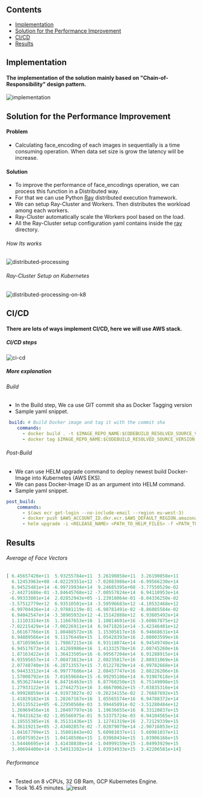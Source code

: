 ## Contents
* [Implementation](#implementation)
* [Solution for the Performance Improvement](#solution-performance-improvement)
* [CI/CD](#ci-cd)
* [Results](#results)

## <a name="implementation"></a>Implementation
#### The implementation of the solution mainly based on "Chain-of-Responsibility" design pattern.
![implementation](images/implementation.png)


## <a name="solution-performance-improvement"></a>Solution for the Performance Improvement
#### Problem
* Calculating face_encoding of each images in sequentially is a time consuming operation. When data set size is grow the latency will be increase.
#### Solution
* To improve the performance of face_encodings operation, we can process this function in a Distributed way.
* For that we can use Python [Ray](https://ray.io) distributed execution framework.
* We can setup Ray-Cluster and Workers. Then distributes the workload among each workers.
* Ray-Cluster automatically scale the Workers pool based on the load.
* All the Ray-Cluster setup configuration yaml contains inside the [ray](ray/cluster-setup.yaml) directory.
###### How Its works
![distributed-processing](images/distributed-processing.png)

###### Ray-Cluster Setup on Kubernetes
![distributed-processing-on-k8](images/distributed-processing-on-k8.png)


## <a name="ci-cd"></a>CI/CD
#### There are lots of ways implement CI/CD, here we will use AWS stack.
##### CI/CD steps
 ![ci-cd](images/ci-cd.png)

##### More explanation
###### Build
* In the Build step, We ca use GIT commit sha as Docker Tagging version
* Sample yaml snippet.
```yaml
 build: # Build Docker image and tag it with the commit sha
    commands:
      - docker build . -t $IMAGE_REPO_NAME:$CODEBUILD_RESOLVED_SOURCE_VERSION -f <PATH_TO_DOCKER_FILE> 
      - docker tag $IMAGE_REPO_NAME:$CODEBUILD_RESOLVED_SOURCE_VERSION $AWS_ACCOUNT_ID.dkr.ecr.$AWS_DEFAULT_REGION.amazonaws.com/$IMAGE_REPO_NAME:$CODEBUILD_RESOLVED_SOURCE_VERSION
```

###### Post-Build
* We can use HELM upgrade command to deploy newest build Docker-Image into Kubernetes (AWS EKS).
* We can pass Docker-Image ID as an argument into HELM command.
* Sample yaml snippet.
```yaml
post_build:
    commands:
      - $(aws ecr get-login --no-include-email --region eu-west-3)
      - docker push $AWS_ACCOUNT_ID.dkr.ecr.$AWS_DEFAULT_REGION.amazonaws.com/$IMAGE_REPO_NAME:$CODEBUILD_RESOLVED_SOURCE_VERSION
      - helm upgrade -i <RELEASE_NAME> <PATH_TO_HELM_FILES> -f <PATH_TO_VALUE_FILES> --set image.tag=$CODEBUILD_RESOLVED_SOURCE_VERSION
```

## <a name="results"></a>Results
###### Average of Face Vectors
```json
[ 6.45657420e+11  5.93255784e+11  3.26190858e+11  3.26190858e+11
  6.12453963e+08 -4.02229351e+12 -7.02083986e+14 -6.99566230e+14
  6.94525481e+14 -6.99719934e+14  9.24685395e+08 -3.77550529e-02
 -2.44271686e-01 -3.84645768e+12 -7.00557824e+14  6.94110953e+14
 -6.99333801e+14  2.02852943e+05 -1.23918064e-01 -8.04336250e-02
 -3.57512779e+12  6.93510501e+14 -3.50596683e+12 -4.10532468e+12
 -6.99704436e+14 -2.97881119e-01 -6.98781491e-02 -8.86085584e-02
  6.94042547e+14 -3.38965932e+12 -4.15142888e+12  6.93605492e+14
  1.11103324e+16  1.11667653e+16  1.10814691e+16 -3.60867875e+12
 -7.02215429e+14 -7.00226911e+14  6.94718261e+14 -3.42346401e+12
  1.66167766e+16  1.80488572e+16  1.15305817e+16  6.94668631e+14
  6.94889566e+14  9.11176449e+15  1.05428393e+16  2.08003599e+16
  1.87105965e+16  1.79867215e+16  6.93118074e+14  6.94549740e+14
  6.94517673e+14  1.41269986e+16  1.41332578e+16  2.08745260e+16
  1.87163422e+16  1.36423505e+16 -6.99567204e+14  6.91288915e+14
  6.93595657e+14 -7.00473813e+14  2.08235817e+16  2.08931069e+16
  2.07748740e+16 -6.28713557e+15 -7.01227829e+14 -6.99782668e+14
  6.94433312e+14 -6.99777686e+14  2.08457747e+16  2.08226206e+16
  1.57008792e+16  7.01659684e+15 -6.99295106e+14  6.91987618e+14
  6.95362744e+14  6.84716463e+15  6.87760250e+15  6.75149098e+15
  1.27933122e+16  1.27442751e+16  3.46670062e+15 -7.03835316e+14
 -6.99928859e+14 -4.91973027e-02 -9.26234155e-02  2.76687692e+15
  1.41029182e+16  1.28267167e+16  1.05565574e+16  6.94788372e+14
  3.65135521e+05 -6.22950568e-03  3.99445891e-02 -3.51280484e+12
  1.26969456e+16  1.20497797e+16  1.19636655e+16  8.33120837e+15
  4.70431623e-02 -1.05566975e-01  9.53375724e-03  6.94104565e+14
  1.19555385e+16  8.35131436e+15  1.12741319e+16  2.72129339e+15
  6.36119213e+05 -2.43402857e-02 -7.02079079e+14 -2.90716053e+12
  1.04167799e+15  1.35801843e+02  5.60981037e+11  5.60981037e+11
 -1.05075952e+15  1.04148586e+15  1.03960434e+15  1.03906166e+15
 -3.54446695e+14  3.41438838e+14 -1.04999159e+15 -1.04993929e+15
  3.40694400e+14 -3.54913202e+14  1.03934933e+15  3.42206581e+14]
```

###### Performance
* Tested on 8 vCPUs, 32 GB Ram, GCP Kubernetes Engine.
* Took 16.45 minutes.
 ![result](images/result.png)
